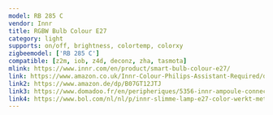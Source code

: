 ```yaml
---
model: RB 285 C
vendor: Innr
title: RGBW Bulb Colour E27
category: light
supports: on/off, brightness, colortemp, colorxy
zigbeemodel: ['RB 285 C']
compatible: [z2m, iob, z4d, deconz, zha, tasmota]
mlink: https://www.innr.com/en/product/smart-bulb-colour-e27/
link: https://www.amazon.co.uk/Innr-Colour-Philips-Assistant-Required/dp/B07GT1LWDH
link2: https://www.amazon.de/dp/B07GT12JTJ
link3: https://www.domadoo.fr/en/peripheriques/5356-innr-ampoule-connectee-type-e27-zigbee-30-pack-de-2-ampoules-multicolor-rgbw-blanc-reglable-2200k-a-6500k-8718781552213.html
link4: https://www.bol.com/nl/nl/p/innr-slimme-lamp-e27-color-werkt-met-philips-hue-16-miljoen-kleuren-en-alle-wittinten-zigbee-smart-led-dimbaar-en-tunable/9200000098946101/
---
```


